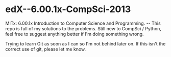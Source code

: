 edX--6.00.1x-CompSci-2013
=========================

MITx: 6.00.1x Introduction to Computer Science and Programming.  -- This repo is full of my solutions to the problems. Still new to CompSci / Python, feel free to suggest anything better if I'm doing something wrong.

Trying to learn Git as soon as I can so I'm not behind later on. If this isn't the correct use of git, please let me know.
